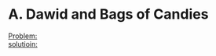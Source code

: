 # A. Dawid and Bags of Candies 
[Problem:](https://codeforces.com/problemset/problem/1230/A) \
[solutioin:](https://codeforces.com/problemset/submission/1660/153989687)
